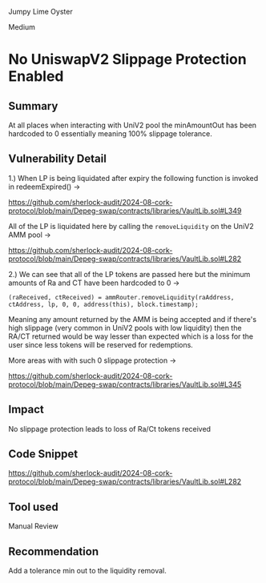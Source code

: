 Jumpy Lime Oyster

Medium

# No UniswapV2 Slippage Protection Enabled

## Summary

At all places when interacting with UniV2 pool the minAmountOut has been hardcoded to 0 essentially meaning 100% slippage tolerance.

## Vulnerability Detail

1.) When LP is being liquidated after expiry the following function is invoked in redeemExpired() ->

https://github.com/sherlock-audit/2024-08-cork-protocol/blob/main/Depeg-swap/contracts/libraries/VaultLib.sol#L349

All of the LP is liquidated here by calling the `removeLiquidity` on the UniV2 AMM pool ->

https://github.com/sherlock-audit/2024-08-cork-protocol/blob/main/Depeg-swap/contracts/libraries/VaultLib.sol#L282

2.) We can see that all of the LP tokens are passed here but the minimum amounts of Ra and CT have been hardcoded to 0 ->

`(raReceived, ctReceived) =
            ammRouter.removeLiquidity(raAddress, ctAddress, lp, 0, 0, address(this), block.timestamp);`

Meaning any amount returned by the AMM is being accepted and if there's high slippage (very common in UniV2 pools with low liquidity) then the RA/CT returned would be way lesser than expected which is a loss for the user since less tokens will be reserved for redemptions.

More areas with with such 0 slippage protection ->

https://github.com/sherlock-audit/2024-08-cork-protocol/blob/main/Depeg-swap/contracts/libraries/VaultLib.sol#L345

## Impact

No slippage protection leads to loss of Ra/Ct tokens received

## Code Snippet

https://github.com/sherlock-audit/2024-08-cork-protocol/blob/main/Depeg-swap/contracts/libraries/VaultLib.sol#L282

## Tool used

Manual Review

## Recommendation

Add a tolerance min out to the liquidity removal.